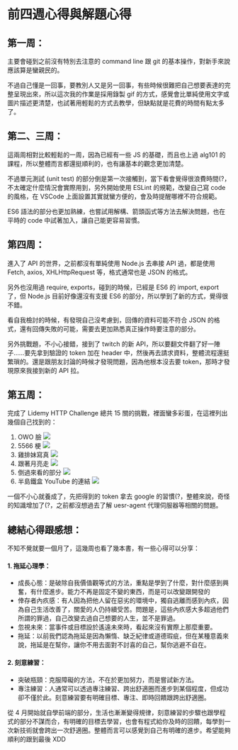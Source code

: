 # 前四週心得與解題心得

## 第一周：
主要會碰到之前沒有特別去注意的 command line 跟 git 的基本操作，對新手來說應該算是蠻親民的。

不過自己懂是一回事，要教別人又是另一回事，有些時候很難把自己想要表達的完整呈現出來，所以這次我的作業是採用錄製 gif 的方式，感覺會比單純使用文字或圖片描述更清楚，也試著用輕鬆的方式去教學，但缺點就是花費的時間有點太多了。

## 第二、三周：
這兩周相對比較輕鬆的一周，因為已經有一些 JS 的基礎，而且也上過 alg101 的課程，所以整體而言都還挺順利的，也有讓基本的觀念更加清楚。

不過單元測試 (unit test) 的部分倒是第一次接觸到，當下看會覺得很浪費時間(?，不太確定什麼情況會實際用到，另外開始使用 ESLint 的規範，改變自己寫 code 的風格，在 VSCode 上面設置其實就蠻方便的，會及時提醒哪裡不符合規範。

ES6 語法的部分也更加熟練，也嘗試用解構、箭頭函式等方法去解決問題，也在平時的 code 中試著加入，讓自己能更容易習慣。

## 第四周：
進入了 API 的世界，之前都沒有單純使用 Node.js 去串接 API 過，都是使用 Fetch, axios, XHLHttpRequest 等，格式通常也是 JSON 的格式。

另外也沒用過 require, exports，碰到的時候，已經是 ES6 的 import, export 了，但 Node.js 目前好像還沒有支援 ES6 的部分，所以學到了新的方式，覺得很不錯。

看自我檢討的時候，有發現自己沒考慮到，回傳的資料可能不符合 JSON 的格式，還有回傳失敗的可能，需要去更加熟悉真正操作時要注意的部分。

另外挑戰題，不小心接錯，接到了 twitch 的新 API，所以要翻文件翻了好一陣子......要先拿到驗證的 token 加在 header 中，然後再去請求資料，整體流程還挺繁瑣的。還是跟朋友討論的時候才發現問題，因為他根本沒去要 token，那時才發現原來我接到新的 API 拉。

## 第五周：
完成了 Lidemy HTTP Challenge 總共 15 關的挑戰，裡面蠻多彩蛋，在這裡列出幾個自己找到的：
 1. OWO 臉 
    ![](https://i.imgur.com/iCrYLjx.png)
 2. 5566 梗 
    ![](https://i.imgur.com/JXT5jXh.png)
 3. 雞排妹寫真 
 ![](https://i.imgur.com/kIZCQ10.png)
4. 跟著月亮走 
![](https://i.imgur.com/xw2qx8p.png)
5. 倒過來看的部分
![](https://i.imgur.com/nL6OftK.png)
6. 半島鐵盒 YouTube 的連結
![](https://i.imgur.com/aEzeE6q.png)

一個不小心就養成了，先把得到的 token 拿去 google 的習慣(?，整體來說，奇怪的知識增加了(?，之前都沒想過去了解 uesr-agent 代理伺服器等相關的問題。

## 總結心得跟感想：

不知不覺就要一個月了，這幾周也看了幾本書，有一些心得可以分享：

#### 1. 拖延心理學：

- 成長心態：是破除自我價值觀等式的方法，重點是學到了什麼，對什麼感到興奮，有什麼進步。能力不再是固定不變的東西，而是可以改變跟開發的
- 倖存者內疚感：有人因為把他人留在惡劣的環境中，獨自逃離而感到內疚，因為自己生活改善了，關愛的人仍持續受苦。問題是，這些內疚感大多超過他們所謂的罪過，自己改變去過自己想要的人生，並不是罪過。
- 忽視未來：當事件或目標設於遙遠未來時，看起來沒有實際上那麼重要。
- 拖延：以前我們認為拖延是因為懶惰、缺乏紀律或道德瑕疵，但在某種意義來說，拖延是在幫你，讓你不用去面對不討喜的自己，幫你逃避不自在。

#### 2. 刻意練習：
- 突破瓶頸：克服障礙的方法，不在於更加努力，而是嘗試新方法。
- 專注練習：人通常可以透過專注練習、跨出舒適圈而進步到某個程度，但成功卻不僅於此。刻意練習要有明確目標、專注、即時回饋跟跨出舒適圈。

從 4 月開始就自學前端的部分，生活也漸漸變得規律，刻意練習的步驟也跟學程式的部分不謀而合，有明確的目標去學習，也會有程式給你及時的回饋，每學到一次新技術就會跨出一次舒適圈。整體而言可以感覺到自己有明確的進步。希望能夠順利的跟到最後 XDD

